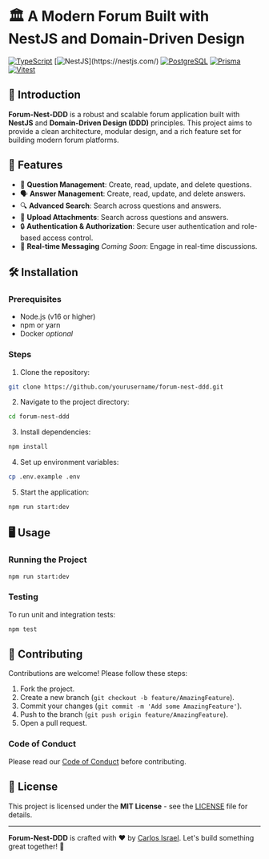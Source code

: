 # 🏛️ A Modern Forum Built with NestJS and Domain-Driven Design

[![TypeScript](https://img.shields.io/badge/TypeScript-007ACC?style=for-the-badge&logo=typescript&logoColor=white)](https://www.typescriptlang.org/)
[![NestJS](https://img.shields.io/badge/NestJS-E0234E?style=for-the-badge&logo=nestjs&logoColor=white")](https://nestjs.com/)
[![PostgreSQL](https://img.shields.io/badge/PostgreSQL-316192?style=for-the-badge&logo=postgresql&logoColor=white)](https://www.postgresql.org/)
[![Prisma](https://img.shields.io/badge/Prisma-3982CE?style=for-the-badge&logo=Prisma&logoColor=white)](https://www.prisma.io/)
[![Vitest](https://img.shields.io/badge/Vitest-6E9F18?style=for-the-badge&logo=vitest&logoColor=white)](https://vitest.dev/)

## 🚀 Introduction
**Forum-Nest-DDD** is a robust and scalable forum application built with **NestJS** and **Domain-Driven Design (DDD)** principles. This project aims to provide a clean architecture, modular design, and a rich feature set for building modern forum platforms.

## 🌟 Features
- 💬 **Question Management**: Create, read, update, and delete questions.
- 🗣️ **Answer Management**: Create, read, update, and delete answers.
- 🔍 **Advanced Search**: Search across questions and answers.
- 📂 **Upload Attachments**: Search across questions and answers.
- 🔒 **Authentication & Authorization**: Secure user authentication and role-based access control.
- 💬 **Real-time Messaging** *Coming Soon*: Engage in real-time discussions.

## 🛠️ Installation
### Prerequisites
- Node.js (v16 or higher)
- npm or yarn
- Docker *optional*

### Steps
1. Clone the repository:
```bash
git clone https://github.com/yourusername/forum-nest-ddd.git
```
2. Navigate to the project directory:
```bash
cd forum-nest-ddd
```
3. Install dependencies:
```bash
npm install
```
4. Set up environment variables:
```bash
cp .env.example .env
```
5. Start the application:
```bash
npm run start:dev
```

## 🖥️ Usage
### Running the Project
```bash
npm run start:dev
```

### Testing
To run unit and integration tests:
```bash
npm test
```

## 🤝 Contributing
Contributions are welcome! Please follow these steps:
1. Fork the project.
2. Create a new branch (`git checkout -b feature/AmazingFeature`).
3. Commit your changes (`git commit -m 'Add some AmazingFeature'`).
4. Push to the branch (`git push origin feature/AmazingFeature`).
5. Open a pull request.

### Code of Conduct
Please read our [Code of Conduct](CODE_OF_CONDUCT.md) before contributing.

## 📄 License
This project is licensed under the **MIT License** - see the [LICENSE](LICENSE) file for details.

---

**Forum-Nest-DDD** is crafted with ❤️ by [Carlos Israel](https://github.com/Cr-Israel). Let's build something great together! 🚀
